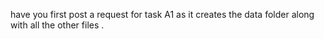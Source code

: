have you first post a request for task A1 as it creates the data folder along
with all the other files .